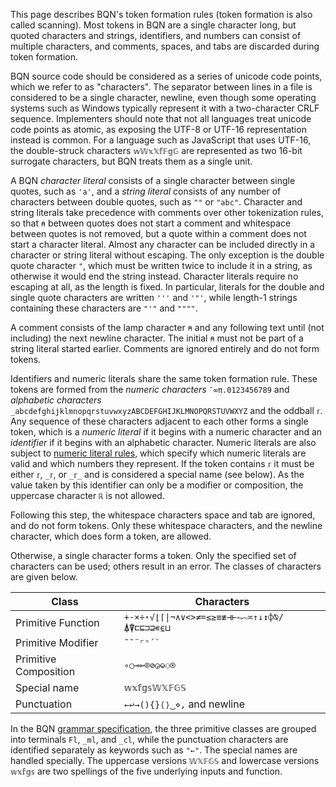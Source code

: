 This page describes BQN's token formation rules (token formation is also called scanning). Most tokens in BQN are a single character long, but quoted characters and strings, identifiers, and numbers can consist of multiple characters, and comments, spaces, and tabs are discarded during token formation.

BQN source code should be considered as a series of unicode code points, which we refer to as "characters". The separator between lines in a file is considered to be a single character, newline, even though some operating systems such as Windows typically represent it with a two-character CRLF sequence. Implementers should note that not all languages treat unicode code points as atomic, as exposing the UTF-8 or UTF-16 representation instead is common. For a language such as JavaScript that uses UTF-16, the double-struck characters `𝕨𝕎𝕩𝕏𝕗𝔽𝕘𝔾` are represented as two 16-bit surrogate characters, but BQN treats them as a single unit.

A BQN *character literal* consists of a single character between single quotes, such as `'a'`, and a *string literal* consists of any number of characters between double quotes, such as `""` or `"abc"`. Character and string literals take precedence with comments over other tokenization rules, so that `⍝` between quotes does not start a comment and whitespace between quotes is not removed, but a quote within a comment does not start a character literal. Almost any character can be included directly in a character or string literal without escaping. The only exception is the double quote character `"`, which must be written twice to include it in a string, as otherwise it would end the string instead. Character literals require no escaping at all, as the length is fixed. In particular, literals for the double and single quote characters are written `'''` and `'"'`, while length-1 strings containing these characters are `"'"` and `""""`.

A comment consists of the lamp character `⍝` and any following text until (not including) the next newline character. The initial `⍝` must not be part of a string literal started earlier. Comments are ignored entirely and do not form tokens.

Identifiers and numeric literals share the same token formation rule. These tokens are formed from the *numeric characters* `¯∞π.0123456789` and *alphabetic characters* `_abcdefghijklmnopqrstuvwxyzABCDEFGHIJKLMNOPQRSTUVWXYZ` and the oddball `𝕣`. Any sequence of these characters adjacent to each other forms a single token, which is a *numeric literal* if it begins with a numeric character and an *identifier* if it begins with an alphabetic character. Numeric literals are also subject to [numeric literal rules](literal.md), which specify which numeric literals are valid and which numbers they represent. If the token contains `𝕣` it must be either `𝕣`, `_𝕣`, or `_𝕣_` and is considered a special name (see below). As the value taken by this identifier can only be a modifier or composition, the uppercase character `ℝ` is not allowed.

Following this step, the whitespace characters space and tab are ignored, and do not form tokens. Only these whitespace characters, and the newline character, which does form a token, are allowed.

Otherwise, a single character forms a token. Only the specified set of characters can be used; others result in an error. The classes of characters are given below.

| Class                 | Characters
|-----------------------|------------
| Primitive Function    | `+-×÷⋆√⌊⌈\|¬∧∨<>≠=≤≥≡≢⊣⊢⥊∾≍↑↓↕⌽⍉/⍋⍒⊏⊑⊐⊒∊⍷⊔`
| Primitive Modifier    | `` ˜˘¨⌜⁼´` ``
| Primitive Composition | `∘○⊸⟜⌾⊘◶⎉⚇⍟`
| Special name          | `𝕨𝕩𝕗𝕘𝕤𝕎𝕏𝔽𝔾𝕊`
| Punctuation           | `←↩→(){}⟨⟩‿⋄,` and newline

In the BQN [grammar specification](grammar.md), the three primitive classes are grouped into terminals `Fl`, `_ml`, and `_cl`, while the punctuation characters are identified separately as keywords such as `"←"`. The special names are handled specially. The uppercase versions `𝕎𝕏𝔽𝔾𝕊` and lowercase versions `𝕨𝕩𝕗𝕘𝕤` are two spellings of the five underlying inputs and function.
